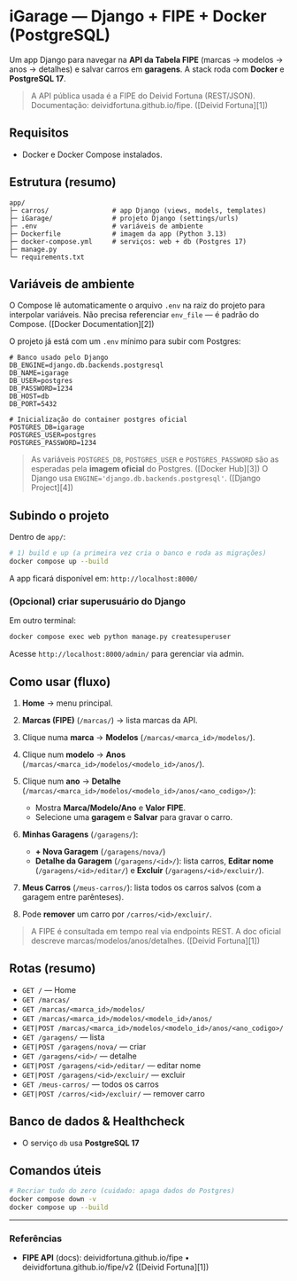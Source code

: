 # iGarage — Django + FIPE + Docker (PostgreSQL)

Um app Django para navegar na **API da Tabela FIPE** (marcas → modelos → anos → detalhes) e salvar carros em **garagens**. A stack roda com **Docker** e **PostgreSQL 17**.

> A API pública usada é a FIPE do Deivid Fortuna (REST/JSON). Documentação: deividfortuna.github.io/fipe. ([Deivid Fortuna][1])

## Requisitos

* Docker e Docker Compose instalados.

## Estrutura (resumo)

```
app/
├─ carros/                # app Django (views, models, templates)
├─ iGarage/               # projeto Django (settings/urls)
├─ .env                   # variáveis de ambiente
├─ Dockerfile             # imagem da app (Python 3.13)
├─ docker-compose.yml     # serviços: web + db (Postgres 17)
├─ manage.py
└─ requirements.txt
```

## Variáveis de ambiente

O Compose lê automaticamente o arquivo `.env` na raiz do projeto para interpolar variáveis. Não precisa referenciar `env_file` — é padrão do Compose. ([Docker Documentation][2])

O projeto já está com um `.env` mínimo para subir com Postgres:

```env
# Banco usado pelo Django
DB_ENGINE=django.db.backends.postgresql
DB_NAME=igarage
DB_USER=postgres
DB_PASSWORD=1234
DB_HOST=db
DB_PORT=5432

# Inicialização do container postgres oficial
POSTGRES_DB=igarage
POSTGRES_USER=postgres
POSTGRES_PASSWORD=1234
```

> As variáveis `POSTGRES_DB`, `POSTGRES_USER` e `POSTGRES_PASSWORD` são as esperadas pela **imagem oficial** do Postgres. ([Docker Hub][3])
> O Django usa `ENGINE='django.db.backends.postgresql'`. ([Django Project][4])

## Subindo o projeto

Dentro de `app/`:

```bash
# 1) build e up (a primeira vez cria o banco e roda as migrações)
docker compose up --build
```

A app ficará disponível em: `http://localhost:8000/`

### (Opcional) criar superusuário do Django

Em outro terminal:

```bash
docker compose exec web python manage.py createsuperuser
```

Acesse `http://localhost:8000/admin/` para gerenciar via admin.

## Como usar (fluxo)

1. **Home** → menu principal.
2. **Marcas (FIPE)** (`/marcas/`) → lista marcas da API.
3. Clique numa **marca** → **Modelos** (`/marcas/<marca_id>/modelos/`).
4. Clique num **modelo** → **Anos** (`/marcas/<marca_id>/modelos/<modelo_id>/anos/`).
5. Clique num **ano** → **Detalhe** (`/marcas/<marca_id>/modelos/<modelo_id>/anos/<ano_codigo>/`):

   * Mostra **Marca/Modelo/Ano** e **Valor FIPE**.
   * Selecione uma **garagem** e **Salvar** para gravar o carro.
6. **Minhas Garagens** (`/garagens/`):

   * **+ Nova Garagem** (`/garagens/nova/`)
   * **Detalhe da Garagem** (`/garagens/<id>/`): lista carros, **Editar nome** (`/garagens/<id>/editar/`) e **Excluir** (`/garagens/<id>/excluir/`).
7. **Meus Carros** (`/meus-carros/`): lista todos os carros salvos (com a garagem entre parênteses).
8. Pode **remover** um carro por `/carros/<id>/excluir/`.

> A FIPE é consultada em tempo real via endpoints REST. A doc oficial descreve marcas/modelos/anos/detalhes. ([Deivid Fortuna][1])

## Rotas (resumo)

* `GET /` — Home
* `GET /marcas/`
* `GET /marcas/<marca_id>/modelos/`
* `GET /marcas/<marca_id>/modelos/<modelo_id>/anos/`
* `GET|POST /marcas/<marca_id>/modelos/<modelo_id>/anos/<ano_codigo>/`
* `GET /garagens/` — lista
* `GET|POST /garagens/nova/` — criar
* `GET /garagens/<id>/` — detalhe
* `GET|POST /garagens/<id>/editar/` — editar nome
* `GET|POST /garagens/<id>/excluir/` — excluir
* `GET /meus-carros/` — todos os carros
* `GET|POST /carros/<id>/excluir/` — remover carro

## Banco de dados & Healthcheck

* O serviço `db` usa **PostgreSQL 17**

## Comandos úteis

```bash
# Recriar tudo do zero (cuidado: apaga dados do Postgres)
docker compose down -v
docker compose up --build
```

---

### Referências

* **FIPE API** (docs): deividfortuna.github.io/fipe • deividfortuna.github.io/fipe/v2 ([Deivid Fortuna][1])